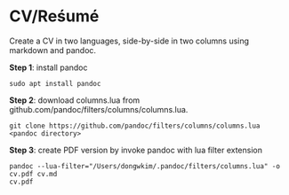 # CV/Reśumé

Create a CV in two languages, side-by-side in two columns using markdown and pandoc.

**Step 1**: install pandoc

```
sudo apt install pandoc
```

**Step 2**: download columns.lua from github.com/pandoc/filters/columns/columns.lua.

```
git clone https://github.com/pandoc/filters/columns/columns.lua <pandoc directory>

```

**Step 3**: create PDF version by invoke pandoc with lua filter extension

```
pandoc --lua-filter="/Users/dongwkim/.pandoc/filters/columns.lua" -o cv.pdf cv.md
cv.pdf
```
